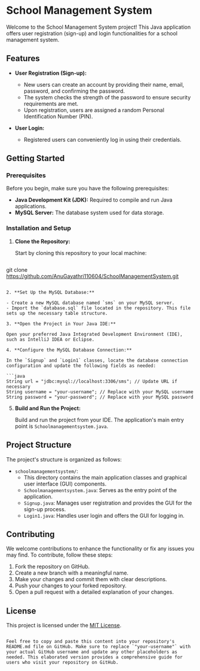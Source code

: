 
# School Management System

Welcome to the School Management System project! This Java application offers user registration (sign-up) and login functionalities for a school management system.

## Features

- **User Registration (Sign-up):**
  - New users can create an account by providing their name, email, password, and confirming the password.
  - The system checks the strength of the password to ensure security requirements are met.
  - Upon registration, users are assigned a random Personal Identification Number (PIN).

- **User Login:**
  - Registered users can conveniently log in using their credentials.

## Getting Started

### Prerequisites

Before you begin, make sure you have the following prerequisites:

- **Java Development Kit (JDK):** Required to compile and run Java applications.
- **MySQL Server:** The database system used for data storage.

### Installation and Setup

1. **Clone the Repository:**

   Start by cloning this repository to your local machine:

   ```bash
 git clone https://github.com/AnuGayathri110604/SchoolManagementSystem.git
   ```

2. **Set Up the MySQL Database:**

   - Create a new MySQL database named `sms` on your MySQL server.
   - Import the `database.sql` file located in the repository. This file sets up the necessary table structure.

3. **Open the Project in Your Java IDE:**

   Open your preferred Java Integrated Development Environment (IDE), such as IntelliJ IDEA or Eclipse.

4. **Configure the MySQL Database Connection:**

   In the `Signup` and `Login1` classes, locate the database connection configuration and update the following fields as needed:

   ```java
   String url = "jdbc:mysql://localhost:3306/sms"; // Update URL if necessary
   String username = "your-username"; // Replace with your MySQL username
   String password = "your-password"; // Replace with your MySQL password
   ```

5. **Build and Run the Project:**

   Build and run the project from your IDE. The application's main entry point is `Schoolmanagementsystem.java`.

## Project Structure

The project's structure is organized as follows:

- `schoolmanagementsystem/`:
  - This directory contains the main application classes and graphical user interface (GUI) components.
  - `Schoolmanagementsystem.java`: Serves as the entry point of the application.
  - `Signup.java`: Manages user registration and provides the GUI for the sign-up process.
  - `Login1.java`: Handles user login and offers the GUI for logging in.

## Contributing

We welcome contributions to enhance the functionality or fix any issues you may find. To contribute, follow these steps:

1. Fork the repository on GitHub.
2. Create a new branch with a meaningful name.
3. Make your changes and commit them with clear descriptions.
4. Push your changes to your forked repository.
5. Open a pull request with a detailed explanation of your changes.

## License

This project is licensed under the [MIT License](LICENSE).
```

Feel free to copy and paste this content into your repository's README.md file on GitHub. Make sure to replace `"your-username"` with your actual GitHub username and update any other placeholders as needed. This elaborated version provides a comprehensive guide for users who visit your repository on GitHub.
